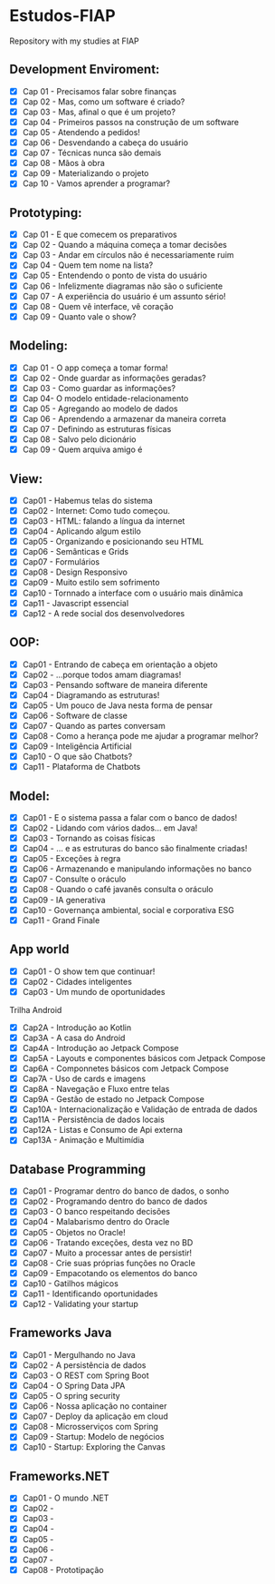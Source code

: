 # Estudos-FIAP
Repository with my studies at FIAP

## Development Enviroment:

- [x] Cap 01 - Precisamos falar sobre finanças
- [x] Cap 02 - Mas, como um software é criado?
- [x] Cap 03 - Mas, afinal o que é um projeto?
- [x] Cap 04 - Primeiros passos na construção de um software
- [x] Cap 05 - Atendendo a pedidos!
- [x] Cap 06 - Desvendando a cabeça do usuário
- [x] Cap 07 - Técnicas nunca são demais
- [x] Cap 08 - Mãos à obra
- [x] Cap 09 - Materializando o projeto
- [x] Cap 10 - Vamos aprender a programar?

## Prototyping:

- [x] Cap 01 - E que comecem os preparativos
- [x] Cap 02 - Quando a máquina começa a tomar decisões
- [x] Cap 03 - Andar em círculos não é necessariamente ruim 
- [x] Cap 04 - Quem tem nome na lista?
- [x] Cap 05 - Entendendo o ponto de vista do usuário
- [x] Cap 06 - Infelizmente diagramas não são o suficiente
- [x] Cap 07 - A experiência do usuário é um assunto sério!
- [x] Cap 08 - Quem vê interface, vê coração
- [x] Cap 09 - Quanto vale o show?

## Modeling:

- [x] Cap 01 - O app começa a tomar forma!
- [x] Cap 02 - Onde guardar as informações geradas?
- [x] Cap 03 - Como guardar as informações?
- [x] Cap 04- O modelo entidade-relacionamento
- [x] Cap 05 - Agregando ao modelo de dados
- [x] Cap 06 - Aprendendo a armazenar da maneira correta
- [x] Cap 07 - Definindo as estruturas físicas
- [x] Cap 08 - Salvo pelo dicionário
- [x] Cap 09 - Quem arquiva amigo é

## View:

- [x] Cap01 - Habemus telas do sistema
- [x] Cap02 - Internet: Como tudo começou.
- [x] Cap03 - HTML: falando a língua da internet 
- [x] Cap04 - Aplicando algum estilo
- [x] Cap05 - Organizando e posicionando seu HTML
- [x] Cap06 - Semânticas e Grids
- [x] Cap07 - Formulários
- [x] Cap08 - Design Responsivo
- [x] Cap09 - Muito estilo sem sofrimento 
- [x] Cap10 - Tornnado a interface com o usuário mais dinâmica
- [x] Cap11 - Javascript essencial
- [x] Cap12 - A rede social dos desenvolvedores

## OOP:

- [x] Cap01 - Entrando de cabeça em orientação a objeto
- [x] Cap02 - ...porque todos amam diagramas!
- [x] Cap03 - Pensando software de maneira diferente
- [x] Cap04 - Diagramando as estruturas!
- [x] Cap05 - Um pouco de Java nesta forma de pensar
- [x] Cap06 - Software de classe
- [x] Cap07 - Quando as partes conversam
- [x] Cap08 - Como a herança pode me ajudar a programar melhor?
- [x] Cap09 - Inteligência Artificial
- [x] Cap10 - O que são Chatbots?
- [x] Cap11 - Plataforma de Chatbots

## Model:

- [x] Cap01 - E o sistema passa a falar com o banco de dados!
- [x] Cap02 - Lidando com vários dados... em Java!
- [x] Cap03 - Tornando as coisas físicas
- [x] Cap04 - ... e as estruturas do banco são finalmente criadas!
- [x] Cap05 - Exceções à regra
- [x] Cap06 - Armazenando e manipulando informações no banco 
- [x] Cap07 - Consulte o oráculo
- [x] Cap08 - Quando o café javanês consulta o oráculo
- [x] Cap09 - IA generativa
- [x] Cap10 - Governança ambiental, social e corporativa ESG
- [x] Cap11 - Grand Finale

## App world

- [x] Cap01 - O show tem que continuar!
- [x] Cap02 - Cidades inteligentes
- [x] Cap03 - Um mundo de oportunidades

Trilha Android

- [x] Cap2A  - Introdução ao Kotlin
- [x] Cap3A  - A casa do Android
- [x] Cap4A  - Introdução ao Jetpack Compose
- [x] Cap5A  - Layouts e componentes básicos com Jetpack Compose
- [x] Cap6A  - Componnetes básicos com Jetpack Compose
- [x] Cap7A  - Uso de cards e imagens
- [x] Cap8A  - Navegação e Fluxo entre telas
- [x] Cap9A  - Gestão de estado no Jetpack Compose
- [x] Cap10A - Internacionalização e Validação de entrada de dados
- [x] Cap11A - Persistência de dados locais
- [x] Cap12A - Listas e Consumo de Api externa
- [x] Cap13A - Animação e Multimídia

## Database Programming

- [x] Cap01 - Programar dentro do banco de dados, o sonho
- [x] Cap02 - Programando dentro do banco de dados
- [x] Cap03 - O banco respeitando decisões
- [x] Cap04 - Malabarismo dentro do Oracle
- [x] Cap05 - Objetos no Oracle!
- [x] Cap06 - Tratando exceções, desta vez no BD
- [x] Cap07 - Muito a processar antes de persistir!
- [x] Cap08 - Crie suas próprias funções no Oracle
- [x] Cap09 - Empacotando os elementos do banco 
- [x] Cap10 - Gatilhos mágicos
- [x] Cap11 - Identificando oportunidades
- [x] Cap12 - Validating your startup

## Frameworks Java

- [x] Cap01 - Mergulhando no Java
- [x] Cap02 - A persistência de dados
- [x] Cap03 - O REST com Spring Boot
- [x] Cap04 - O Spring Data JPA
- [x] Cap05 - O spring security
- [x] Cap06 - Nossa aplicação no container
- [x] Cap07 - Deploy da aplicação em cloud
- [x] Cap08 - Microsserviços com Spring
- [x] Cap09 - Startup: Modelo de negócios
- [x] Cap10 - Startup: Exploring the Canvas

## Frameworks.NET

- [x] Cap01 - O mundo .NET
- [x] Cap02 - 
- [x] Cap03 - 
- [x] Cap04 - 
- [x] Cap05 - 
- [x] Cap06 - 
- [x] Cap07 - 
- [x] Cap08 - Prototipação